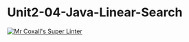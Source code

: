 # Unit2-04-Java-Linear-Search
[![Mr Coxall's Super Linter](https://github.com/ICS4U-Programming-Zak-G/Unit2-04-Java-Linear-Search/workflows/Mr%20Coxall's%20Super%20Linter/badge.svg)](https://github.com/ICS4U-Programming-Zak-G/Unit2-04-Java-Linear-Search/actions/)
